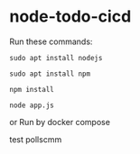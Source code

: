 # node-todo-cicd

Run these commands:


`sudo apt install nodejs`


`sudo apt install npm`


`npm install`

`node app.js`

or Run by docker compose

test
pollscmm


